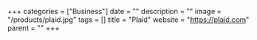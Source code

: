 +++
categories = ["Business"]
date = ""
description = ""
image = "/products/plaid.jpg"
tags = []
title = "Plaid"
website = "https://plaid.com"
parent = ""
+++
